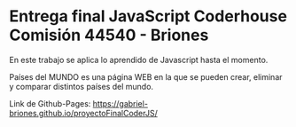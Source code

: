 # Entrega final JavaScript Coderhouse Comisión 44540 - Briones

En este trabajo se aplica lo aprendido de Javascript hasta el momento.

Países del MUNDO es una página WEB en la que se pueden crear, eliminar y comparar distintos países del mundo. 

Link de Github-Pages: https://gabriel-briones.github.io/proyectoFinalCoderJS/